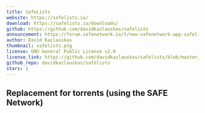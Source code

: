 ```yaml
---
title: SafeLists
website: https://safelists.io/
download: https://safelists.io/downloads/
github: https://github.com/davidkazlauskas/safelists
announcement: https://forum.safenetwork.io/t/new-safenetwork-app-safelists/8449
author: David Kazlauskas
thumbnail: safelists.png
license: GNU General Public License v2.0
license_link: https://github.com/davidkazlauskas/safelists/blob/master/LICENSE.md
github_repo: davidkazlauskas/safelists
stars: 1
---
```


## Replacement for torrents (using the SAFE Network)

